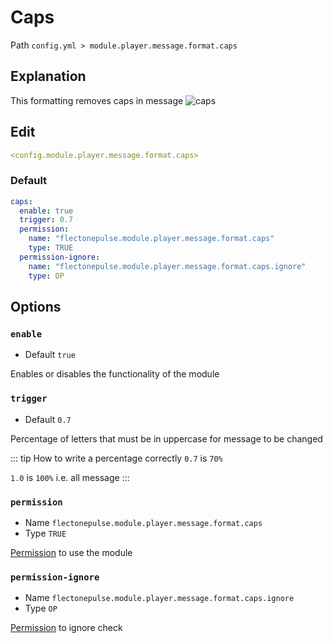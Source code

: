 # Caps
Path `config.yml > module.player.message.format.caps`

## Explanation
This formatting removes caps in message
![caps](/caps.png)

## Edit
```yaml
<config.module.player.message.format.caps>
```

### Default
```yaml
caps:
  enable: true
  trigger: 0.7
  permission:
    name: "flectonepulse.module.player.message.format.caps"
    type: TRUE
  permission-ignore:
    name: "flectonepulse.module.player.message.format.caps.ignore"
    type: OP
```

## Options

### `enable`
- Default `true`

Enables or disables the functionality of the module

### `trigger`
- Default `0.7`

Percentage of letters that must be in uppercase for message to be changed

::: tip How to write a percentage correctly
`0.7` is `70%`

`1.0` is `100%` i.e. all message
:::

### `permission`
- Name `flectonepulse.module.player.message.format.caps`
- Type `TRUE`

[Permission](/en/config/module/#explanation) to use the module

### `permission-ignore`
- Name `flectonepulse.module.player.message.format.caps.ignore`
- Type `OP`

[Permission](/en/config/module/#explanation) to ignore check